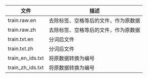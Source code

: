 文件|描述
----|----
train.raw.en|去除标签、空格等后的文件，作为原数据
train.raw.zh|去除标签、空格等后的文件，作为原数据
train.txt.en|分词后文件
train.txt.zh|分词后文件
train_en_ids.txt|将原数据转换为编号
train_zh_ids.txt|将原数据转换为编号
